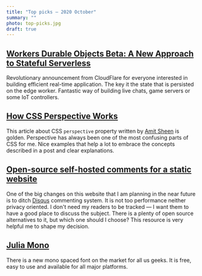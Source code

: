 ```yaml
---
title: "Top picks — 2020 October"
summary: ""
photo: top-picks.jpg
draft: true
---
```


## [Workers Durable Objects Beta: A New Approach to Stateful Serverless](https://blog.cloudflare.com/introducing-workers-durable-objects/)

Revolutionary announcement from CloudFlare for everyone interested in building efficient real-time application. The key it the state that is persisted on the edge worker. Fantastic way of building live chats, game servers or some IoT controllers. 

## [How CSS Perspective Works](https://css-tricks.com/how-css-perspective-works/#the-perspective-value)

This article about CSS `perspective` property written by [Amit Sheen](https://twitter.com/amit_sheen) is golden. Perspective has always been one of the most confusing parts of CSS for me. Nice examples that help a lot to embrace the concepts described in a post and clear explanations.

## [Open-source self-hosted comments for a static website](https://lisakov.com/projects/open-source-comments/)

One of the big changes on this website that I am planning in the near future is to ditch [Disqus](https://disqus.com) commenting system. It is not too performance neither privacy oriented. I don't need my readers to be tracked — I want them to have a good place to discuss the subject. There is a plenty of open source alternatives to it, but which one should I choose? This resource is very helpful me to shape my decision.

## [Julia Mono](https://juliamono.netlify.app)

There is a new mono spaced font on the market for all us geeks. It is free, easy to use and available for all major platforms.

